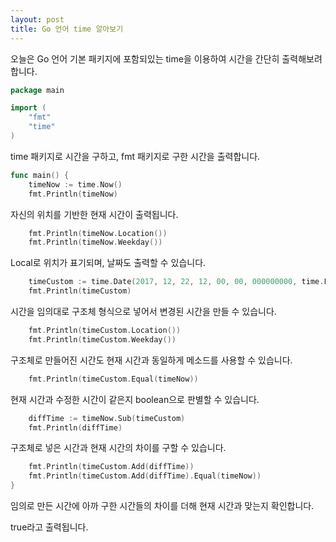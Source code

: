 ```yaml
---
layout: post
title: Go 언어 time 알아보기
---
```


오늘은 Go 언어 기본 패키지에 포함되있는 time을 이용하여 시간을 간단히 출력해보려 합니다.

```go
package main

import (
	"fmt"
	"time"
)
```

time 패키지로 시간을 구하고, fmt 패키지로 구한 시간을 출력합니다.

```go
func main() {
	timeNow := time.Now()
	fmt.Println(timeNow)
```

자신의 위치를 기반한 현재 시간이 출력됩니다.

```go
	fmt.Println(timeNow.Location())
	fmt.Println(timeNow.Weekday())
```

Local로 위치가 표기되며, 날짜도 출력할 수 있습니다.

```go
	timeCustom := time.Date(2017, 12, 22, 12, 00, 00, 000000000, time.FixedZone("Asia/Seoul", 9*60*60))
	fmt.Println(timeCustom)
```

시간을 임의대로 구조체 형식으로 넣어서 변경된 시간을 만들 수 있습니다.

```go
	fmt.Println(timeCustom.Location())
	fmt.Println(timeCustom.Weekday())
```

구조체로 만들어진 시간도 현재 시간과 동일하게 메소드를 사용할 수 있습니다.

```go
	fmt.Println(timeCustom.Equal(timeNow))
```

현재 시간과 수정한 시간이 같은지 boolean으로 판별할 수 있습니다.

```go
	diffTime := timeNow.Sub(timeCustom)
	fmt.Println(diffTime)
```

구조체로 넣은 시간과 현재 시간의 차이를 구할 수 있습니다.

```go
	fmt.Println(timeCustom.Add(diffTime))
	fmt.Println(timeCustom.Add(diffTime).Equal(timeNow))
}
```

임의로 만든 시간에 아까 구한 시간들의 차이를 더해 현재 시간과 맞는지 확인합니다.

true라고 출력됩니다.